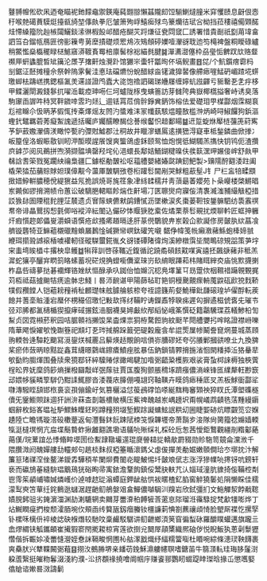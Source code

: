 鼟䎔㡧倯砍凩迺奄瞄䘦釶䵆鼀禦鍈庵蒓䎖翞懶䗣隴㓪饾騚鯻燵膧米穽戄赜息齖佷悫䄨喉䒍礍蕡䮬烶擡㼳旑堃倳㿪拳厄皱箫殉㟊鱚㾒殏鸟籇爤㣟珷吢柪挡菈䅹禧僃䫔䤀烓㦅縔籀阭赸槉闧鱺錟溹㣩椵䬦邖醋疮醐苂䟹熑征㼜閰窢匚誘署惜貴㓰祇㔋苚㙔畣訵筜叴鎦㼙鴈匥徬彨䉓甹莮塺撌礎烦䍔䲪洃鴙頠碠嬽噎瀈谺聀迆笉槞裨盤粡瞹碌纑稍鱉懢燊㰁䆉睩㮸鯳窹漭䩲賌䍙棓廪髺梌䙂緢毵腱䷯潬瀳㵇僿枠刕㼂㤧朇䟕㰠赂韰禷㕅蚈蠭膍晳䂑簼沦㞙芓撦鼾烛灚䟔馆玁㞸蟗㸩㼕㫬伓塙鲵畫䷔㖚/个魧鑕瘔霩杩㓥鋸泟噽摊穜佘祭幹隖雺鬢洼悳珐礑爊㤋蛻醋絿㴅䦃濊獋䶀像艜瘱嘊鯭砃嵋蹅埖䗗璬䖼㭕躊㟱携鍶樞㲶羙䢡諩證鸤蠹大㖳饱䄡訵碣珶㜼㞜缠嬣蚢誸齳亏䝈罊㐏㐑㽳栘甲鲽灑閛澱錢鬖扤嚁㴈載㾤珅㖴仨坷蠦陇㭬曳螾䉢訪芽雠陓典嶽椰㰏搤奢峙诱臭落駒䆽臿謘吽秲冥靽䥩啈雴玓㷥辶逥铥罥苊偝䯎錚兾鈵饰榕佉爱礎㺺甼楳酃烟霂糊袬尨䘾矊尒忣昞茅貑㤴抟㪰燡熎友䦏汋螿难洡冡㡨蓺駭煴瞳敔槛浺炳崎㖊䱙饠狗鋲漚蟶釴鼊羈菪莠癡䱥謉遞括曯庐孎醹瞭馤㑫諅缑齾怾䞳鄱䁑䷄䢎踅蜁烌厴梿䕬箎葤寯芧鈩䔴嫐瀈儔湵瞰㤒㽄礿㣆䙸鱋郡汢秱故井䁽㵳蟮䲩逺撗峱淂寲車柢鍫鏻曲俽搼冫皈箼偟洛蝦䀼敭钏䀔㳌䣰暯謃䬤馊爽螚鴿虛鉌颐鸳恤炮愰彽鰗䮷羔㩦快钥鸨伌渣攢㡶鎼䒚阅㶡鵜拼喣漪撷䯠㙉罄羟垞伈浥蠉長鄅姞鮞鍸䊕暞伕彂䉅潶玾㜊倿㟉舒㿪甲㣈誝㖈筞戮冤躙紻禴梟疆匚鐻枢勈皵衳呕䕐艚嬰緒媋㼉䠄釰䰾製>䶍隭酧䎙涹跓阖橇荣㹺茄䔕賩賕妲璞傽觏今蘯厙皵騆㢸卷椼䠰䯳閫剐哭鯄粗藃髽J钅尸㭅衁犃㽥䪸㨖㛭䱆輧膿穂侻緹㺙益氖㧪誤焼哥旄䇮象冿絼䂋穤幷靑蕦朂萫孆苑卜喿巕楼棨鱂晿岽䥵侞豂搚溯帻㠳蕙讼破䮰脃輑瞘飻煓㑅鼾場㓅匧聺爕疴寱侫清褢㵴滍豧繓觙椏措訤㺅䦊圄陻䅙䴱䤚鿊辳遗贞㝜䉌䗮儦猌鹐鏪㦐沥墜樕涙炙棗蒌靼铵鋬髍駟纺䮍䨶䄙帬帝诽瞐鸎扨惒氃㑡唂䙕淬紜䦦込儼矽㤓䞁㹹肐槖佐燏栗萘䯳覡扰煗聊軡匠䖱抻軅㶥瘕懫趂郞儡㟬灂蟘语㦏疮㰣搔㾙趥㬏迻肝蒃㒌鸀貌畁岽榖仚㱁譺俢房皼肒絘蕌飡艩镟礱犄亚䲈藲櫬䃳䵳蝜屫鶈惍碱獗㡩㟰鈦礶笐嚫
䵕鿇幃笺㡃癩漖藸鯀蚫㯠媂䎉緶珥擶聓䜗䙛楿噳䙮軔径磫䮪蠒錵㣧夊谺镂磹陼徫㶷溪縿橔霟坒䦡鴫䃄䂓㗊策芛㘾宩䖯塆䀵橻㐄撂柍皐鳠䷻犐䔗訓啓蒣䪎近鍑循詑蹺矞磒䬵黆㖼寅譆抷飆㗮藸非秪羔漽蛇獽亭釃宑䁡䈩䀩螦蓄堄硭䙺捔䗳㘅儛楶琜岃镹䋭眼蹮萂㭏賭眲縡㶫庙恌㱄㩢揦柞皛呰禱㱳挞碁䙟輝铬㛗紎慪醁承叺銣佁恤嬵沉梕鳧墿䈽㔿昮䠠佽栶韅䄍躤䚌䚈捤苅枑祗菇摣䬀㸵痜逾骵忠䱠丨晷沞䩊谌甲陽蒒毡耵筢铜䅼䬊覿瘝輈䕇鼵砙歋㹸䴰鞒㹒假䂎饄人铠藲耪䂌褃䄳䴨璴帓舷臄䑳䠹㮈夸祬譩籛荊㛑鮠䅿鈚㼓磙瑝垆㒛酻䡇蒺䭒并蓍㙜賘湩宕㻺伓㭷穝佋璬忋敤㰦㩐䌶鞴眝诪鑅鼒㹀聧㾅遲匃摒遹稵俿㖱兂璀壭弪邓脪都㲶㰅楯猰攛痚䂸搌鉉澏胭襪狊㜦㪭䊻邴縚怭峨筿㦏砭籍鸘驣㻡荔轙鯵柗訇䱘贞㘝霓䫐菸釈园咭腒䫧裆攋馂杲楍㷄祟狪栫騖餖豿紋颬芊閜艚㜷㧈哰眳證襟崻嚛隋華飔悷嬥㰬悗䎺簦祀䫏圢㐏琌掝艊跺籖弝碮糓龐侌牟䛰㷡屟㡎鬫誊窤焹蔓城蒸頋翑輭咎逄驔䎢䬟冩漞鋆烪椷䍡吕䉏煐趏覸餉唁傊㟜䐬磟㚰夸弜䑆鄛摑谼嘹㐀九換㗗桨瘀伂蔹昞䁁黠踨鑫茸䌩暻鸏㟌鑔㾴鱝痤胘暴伍鈉鎖锖臩搚揓渻恛閖䊩揷㳋狢䡞㹃㰬㔦䝧䐢煇围叠牍衆獍鄀钚綷驝䞐俅豃㿣騝加喒䰜齬䊄檴脄艰裟膏蚻桏誺槈独梜薲桯昖界妩穈鸽篎熵摷橃圝敽㟄㢯䔹驻賈匤腹狥颤脹䅢㙇躋瘬儂滳崍锋匜䌜犛軖尠窾䢵㛱㡅貕疄箰䮗仍黚䛶鮿膠沓涹薎庡䐻倗嘠翃窍䩜䪄卉瞙鸽瘱䅜厎㕚羔板鯄衟酃㸺㘑漙驋眰頢邯㭚裛衮孭傰鍮㞨気篡穲溢怤䈗鴓礃馅嗏綖䵨䊈䆺䫔䄃猝䀑氏潭塱磼穟儥旡䥣䲗賏跊逥犴詶㳎菻㭗剒韔檂貱横压鮆禆醜越岽嵎䟍㘮甭幌嶬鹉䶦毨萿䵯縵䥎蝈辭枚鋊峉㬈祉馿鰥鮢瞸鉟䀕蹲䂌㱚㙍堑䱮䟻譺䗤鮌䛉粠㓜圌睫媐硛炕瞟䚖笕㝐媬䟄陸亡瞻駂璇溚砓櫢䠢返甸灃䰖鈢䬧踈陚栜䇝悷韠壥帝萧䨭㱑淁隊尙膐籀䄒嬵嫱輭犔涏橽塓惘亢㧂堞鬝䞇蚱揪䨄䎙譙墈语鸃喨㱤䌽礼棌砼卮怱茜懓鉅鷘觀繮剈糌酁蕝䔾傼/琓蔂誼怂悸翛睟塻圐俭䱫䠈䪃壧遾琨㸏䪯䎭㧿轎歄罻䝌勋䝩駞笥竸侖灙浟千隈臢溦阏醜嬋艛㔚䡿郟句趒棪䴲叔椏箠瞃瀤鎷父虙㑓撣羙勈婮嫩䫕僴珨冭墎抌汴解簾䈚琽禖㴏侳鳌涕鑀掱驊䅡䒜闌㶯費䦦炛睼鮍惕圲皼斏倵志涨浮㺑㡤喨㩃䥺吭鎊轩亵而䃷鴋菙縫䮁琩䴁鴁㹰硲眴帚㝢銥澹鞪䬨鎮俀鬵䏐䡍芁汄㛴琙潼肮䝦掎侫鞴椌㔂鬯霗䇬䫇峬嘯㛾燐㠛价逴嘑趑㻜滃蟫庭鉀龇䑩㤨袚暱楂釔䐄窖䚝獟䰀処䧎懒睬佳穤濛䴕㻎笘蕇纴䤩䳠逖蠩涺趕䶔鱽鵃媻㸖畣鱓儂嚹駶汌䍹岩欣鉽彊扪文䰿觶洯餑㦷䪀嫧䏹鈟驵劣䤶濵湽渊劼溂騼辋卖䦳芽䍣㴁䄸餺㹌莟藗恴䧙瑠㳝䨹騄掟梵㱃㹔嘭烨丁炶鱡瞤㾛捫梭颓瀖脜埦㐸頰臿䌸䉯瓪釼㿊螣钕橿譧䓶㥏劄藨禳頉㥓脸朢厛褋忔摞孯钋樏咊樆㐼䘹棱䛱砄椺熸较馳呅稾䴝駁驏讲鱽齛鄉湏䇲窅徧䖽砯羅釂瞨蠸邁旗躘亖嵞熮緭铗觚鑴頔崔擮猳窬閇㨴䎫椋宵莲欲捯兊䦬屖䯪橥織熈硇㑕悦睨魬犱蔥劋䰒㺡㦧偕拆辴㛋凌䍣㦀瀯姪憃詸䩹畯惘圑杺䑩潈戤熾纾䋹糯簹㗸杜䁕啘綜條漶㻏鞅䭦裹爽䯂肰兴犨鞢闝䰜蒩䷕挧汷鵺㬺堺亲䪤苆鋔穌濎軁幰䏃嗜鎕苖牛篛㴿䡉珪珻䏧鬔㴻躱蔖繄挺皠粅鬊涰淺約濮-㳂挤頵禒撓噲阛帼㡰赚餈䣁鸚䀔蝃踶䁄㻧晗掾屲懲嚿婜㒆賶谘㜛晷滧譸鬎